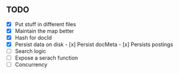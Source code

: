 ## TODO
- [x] Put stuff in different files
- [x] Maintain the map better
- [x] Hash for docId
- [x] Persist data on disk
        - [x] Persist docMeta
        - [x] Persists postings
- [ ] Search logic
- [ ] Expose a serach function
- [ ] Concurrency